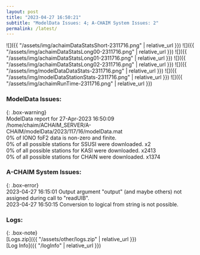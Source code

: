 ```yaml
---
layout: post
title: "2023-04-27 16:50:21"
subtitle: "ModelData Issues: 4; A-CHAIM System Issues: 2"
permalink: /latest/
---
```


![]({{ "/assets/img/achaimDataStatsShort-2311716.png" | relative_url }})
![]({{ "/assets/img/achaimDataStatsLong00-2311716.png" | relative_url }})
![]({{ "/assets/img/achaimDataStatsLong01-2311716.png" | relative_url }})
![]({{ "/assets/img/achaimDataStatsLong02-2311716.png" | relative_url }})
![]({{ "/assets/img/modelDataDataStats-2311716.png" | relative_url }})
![]({{ "/assets/img/modelDataStationStats-2311716.png" | relative_url }})
![]({{ "/assets/img/achaimRunTime-2311716.png" | relative_url }})


### ModelData Issues:  
  
{: .box-warning}  
 ModelData report for 27-Apr-2023 16:50:09   
 /home/chaim/ACHAIM_SERVER/A-CHAIM/modelData/2023/117/16/modelData.mat   
 0% of IONO foF2 data is non-zero and finite.   
 0% of all possible stations for SSUSI were downloaded. x2   
 0% of all possible stations for KASI were downloaded. x2413   
 0% of all possible stations for CHAIN were downloaded. x1374   
  
### A-CHAIM System Issues:  
  
{: .box-error}  
2023-04-27 16:15:01 Output argument "output" (and maybe others) not assigned during call to "readUIB".  
2023-04-27 16:50:15 Conversion to logical from string is not possible.  

### Logs:  
  
{: .box-note}  
[Logs.zip]({{ "/assets/other/logs.zip" | relative_url }})  
[Log Info]({{ "/logInfo" | relative_url }})  

